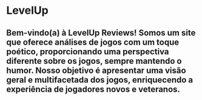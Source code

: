 # LevelUp
## Bem-vindo(a) à LevelUp Reviews! Somos um site que oferece análises de jogos com um toque poético, proporcionando uma perspectiva diferente sobre os jogos, sempre mantendo o humor. Nosso objetivo é apresentar uma visão geral e multifacetada dos jogos, enriquecendo a experiência de jogadores novos e veteranos.
